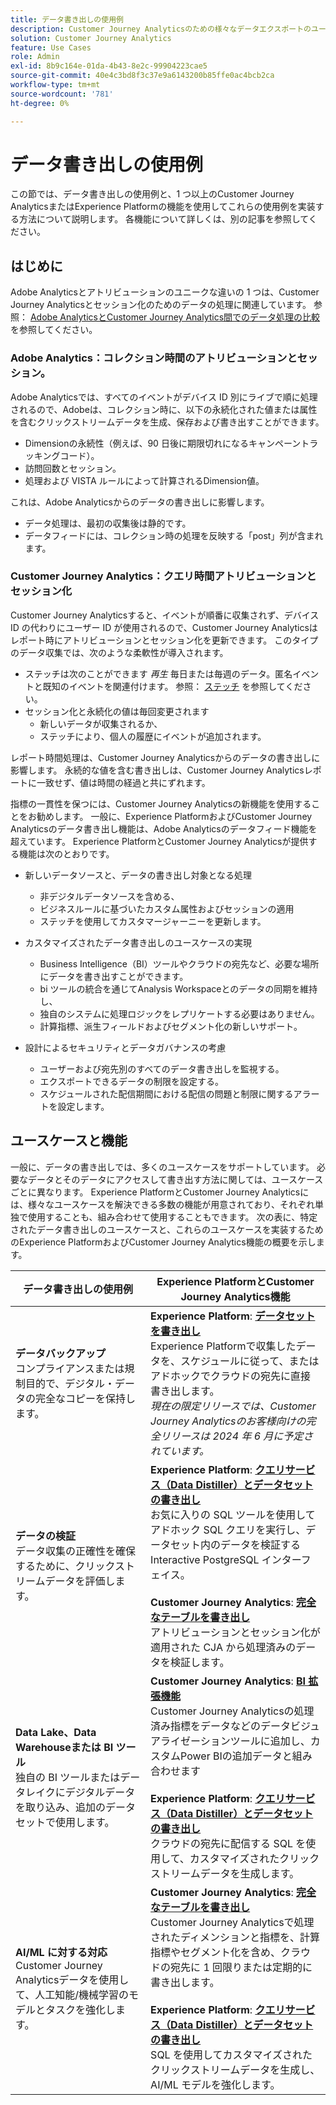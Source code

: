 ```yaml
---
title: データ書き出しの使用例
description: Customer Journey Analyticsのための様々なデータエクスポートのユースケースについて
solution: Customer Journey Analytics
feature: Use Cases
role: Admin
exl-id: 8b9c164e-01da-4b43-8e2c-99904223cae5
source-git-commit: 40e4c3bd8f3c37e9a6143200b85ffe0ac4bcb2ca
workflow-type: tm+mt
source-wordcount: '781'
ht-degree: 0%

---
```


# データ書き出しの使用例

この節では、データ書き出しの使用例と、1 つ以上のCustomer Journey AnalyticsまたはExperience Platformの機能を使用してこれらの使用例を実装する方法について説明します。 各機能について詳しくは、別の記事を参照してください。

## はじめに

Adobe Analyticsとアトリビューションのユニークな違いの 1 つは、Customer Journey Analyticsとセッション化のためのデータの処理に関連しています。 参照： [Adobe AnalyticsとCustomer Journey Analytics間でのデータ処理の比較](/help/getting-started/aa-vs-cja/data-processing-comparisons.md) を参照してください。

### Adobe Analytics：コレクション時間のアトリビューションとセッション。

Adobe Analyticsでは、すべてのイベントがデバイス ID 別にライブで順に処理されるので、Adobeは、コレクション時に、以下の永続化された値または属性を含むクリックストリームデータを生成、保存および書き出すことができます。

* Dimensionの永続性（例えば、90 日後に期限切れになるキャンペーントラッキングコード）。
* 訪問回数とセッション。
* 処理および VISTA ルールによって計算されるDimension値。

これは、Adobe Analyticsからのデータの書き出しに影響します。

* データ処理は、最初の収集後は静的です。
* データフィードには、コレクション時の処理を反映する「post」列が含まれます。


### Customer Journey Analytics：クエリ時間アトリビューションとセッション化

Customer Journey Analyticsすると、イベントが順番に収集されず、デバイス ID の代わりにユーザー ID が使用されるので、Customer Journey Analyticsはレポート時にアトリビューションとセッション化を更新できます。 このタイプのデータ収集では、次のような柔軟性が導入されます。

* ステッチは次のことができます _再生_ 毎日または毎週のデータ。匿名イベントと既知のイベントを関連付けます。 参照： [ステッチ](../../stitching/overview.md) を参照してください。
* セッション化と永続化の値は毎回変更されます
   * 新しいデータが収集されるか、
   * ステッチにより、個人の履歴にイベントが追加されます。

レポート時間処理は、Customer Journey Analyticsからのデータの書き出しに影響します。 永続的な値を含む書き出しは、Customer Journey Analyticsレポートに一致せず、値は時間の経過と共にずれます。

指標の一貫性を保つには、Customer Journey Analyticsの新機能を使用することをお勧めします。 一般に、Experience PlatformおよびCustomer Journey Analyticsのデータ書き出し機能は、Adobe Analyticsのデータフィード機能を超えています。 Experience PlatformとCustomer Journey Analyticsが提供する機能は次のとおりです。

* 新しいデータソースと、データの書き出し対象となる処理

   * 非デジタルデータソースを含める、
   * ビジネスルールに基づいたカスタム属性およびセッションの適用
   * ステッチを使用してカスタマージャーニーを更新します。

* カスタマイズされたデータ書き出しのユースケースの実現

   * Business Intelligence（BI）ツールやクラウドの宛先など、必要な場所にデータを書き出すことができます。
   * bi ツールの統合を通じてAnalysis Workspaceとのデータの同期を維持し、
   * 独自のシステムに処理ロジックをレプリケートする必要はありません。
   * 計算指標、派生フィールドおよびセグメント化の新しいサポート。

* 設計によるセキュリティとデータガバナンスの考慮

   * ユーザーおよび宛先別のすべてのデータ書き出しを監視する。
   * エクスポートできるデータの制限を設定する。
   * スケジュールされた配信期間における配信の問題と制限に関するアラートを設定します。


## ユースケースと機能

一般に、データの書き出しでは、多くのユースケースをサポートしています。 必要なデータとそのデータにアクセスして書き出す方法に関しては、ユースケースごとに異なります。 Experience PlatformとCustomer Journey Analyticsには、様々なユースケースを解決できる多数の機能が用意されており、それぞれ単独で使用することも、組み合わせて使用することもできます。 次の表に、特定されたデータ書き出しのユースケースと、これらのユースケースを実装するためのExperience PlatformおよびCustomer Journey Analytics機能の概要を示します。

| データ書き出しの使用例 | Experience PlatformとCustomer Journey Analytics機能 |
|---|---|
| **データバックアップ**<br/>&#x200B;コンプライアンスまたは規制目的で、デジタル・データの完全なコピーを保持します。 | **Experience Platform**: [**データセットを書き出し**](export-datasets.md)<br/> Experience Platformで収集したデータを、スケジュールに従って、またはアドホックでクラウドの宛先に直接書き出します。<br/>*現在の限定リリースでは、Customer Journey Analyticsのお客様向けの完全リリースは 2024 年 6 月に予定されています。* |
| **データの検証**<br/>&#x200B;データ収集の正確性を確保するために、クリックストリームデータを評価します。 | **Experience Platform**: [**クエリサービス（Data Distiller）とデータセットの書き出し**](queryservice-export-datasets.md)<br/> お気に入りの SQL ツールを使用してアドホック SQL クエリを実行し、データセット内のデータを検証する Interactive PostgreSQL インターフェイス。<br/><br/>**Customer Journey Analytics**: [**完全なテーブルを書き出し**](export-full-table.md)<br/>&#x200B;アトリビューションとセッション化が適用された CJA から処理済みのデータを検証します。 |
| **Data Lake、Data Warehouseまたは BI ツール**<br/>&#x200B;独自の BI ツールまたはデータレイクにデジタルデータを取り込み、追加のデータセットで使用します。 | **Customer Journey Analytics**: [**BI 拡張機能**](bi-extension.md)<br/> Customer Journey Analyticsの処理済み指標をデータなどのデータビジュアライゼーションツールに追加し、カスタムPower BIの追加データと組み合わせます&#x200B;<br/><br/>**Experience Platform**: [**クエリサービス（Data Distiller）とデータセットの書き出し**](queryservice-export-datasets.md)<br>&#x200B;クラウドの宛先に配信する SQL を使用して、カスタマイズされたクリックストリームデータを生成します。 |
| **AI/ML に対する対応**<br/> Customer Journey Analyticsデータを使用して、人工知能/機械学習のモデルとタスクを強化します。 | **Customer Journey Analytics**: [**完全なテーブルを書き出し**](export-full-table.md)<br/> Customer Journey Analyticsで処理されたディメンションと指標を、計算指標やセグメント化を含め、クラウドの宛先に 1 回限りまたは定期的に書き出します。<br/><br/>**Experience Platform**: [**クエリサービス（Data Distiller）とデータセットの書き出し**](queryservice-export-datasets.md)<br/> SQL を使用してカスタマイズされたクリックストリームデータを生成し、AI/ML モデルを強化します。 |

